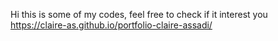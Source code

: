 Hi this is some of my codes, feel free to check if it interest you
https://claire-as.github.io/portfolio-claire-assadi/

<!---
Claire-As/Claire-As is a ✨ special ✨ repository because its `README.md` (this file) appears on your GitHub profile.
You can click the Preview link to take a look at your changes.
--->
